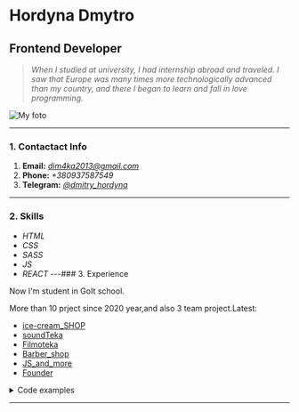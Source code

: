 # Hordyna Dmytro
## Frontend Developer

>_When I studied at university, I had internship abroad and traveled. I saw that Europe was many times more technologically advanced than my country, and there I began to learn and fall in love programming._

![My foto](/Iam.jpeg)


---
### 1.  Contactact Info
 1. **Email:** *[dim4ka2013@gmail.com](mailto:dim4ka2013@gmail.com)*
 2. **Phone:** *+380937587549*
 3. **Telegram:** *[@dmitry_hordyna](https://t.me/dmitry_hordyna)*
---
### 2. Skills
 - _HTML_
 - _CSS_
  - _SASS_
  - _JS_
 - _REACT_
---### 3. Experience

Now I'm student in GoIt school.

More than 10 prject since 2020 year,and also 3 team project.Latest:

- [ice-cream_SHOP](art-smirnov.github.io/team-project/)
- [soundTeka](art-smirnov.github.io/team-project-js/)
- [Filmoteka](https://dh-netlify-tutorial.netlify.app/)
- [Barber_shop](https://dmitryhordyna.github.io/Template_Barber-Shop/)
- [JS_and_more](https://dmitryhordyna.github.io/GoIT_Api-Timer-ChangeTheme/)
- [Founder](https://dmitryhordyna.github.io/GoIT_Finder/)

<details>
 <summary>Code examples</summary>
 <pre>
//module
import { combineReducers } from 'redux';
import { createReducer } from '@reduxjs/toolkit';
//component
import actions from './action_phonebook';
import dataContacts from '../../data/data.json';

const items = createReducer(dataContacts, {
  [actions.addContact]: (state, { payload }) => foundMatch(state, payload),
  [actions.deleteContact]: (state, { payload }) =>
    state.filter(({ id }) => id !== payload),
});

const filter = createReducer('', {
  [actions.filterContact]: (_, { payload }) => payload,
});

function foundMatch(allContacts, newContact) {
  const chek = allContacts.some(
    ({ name, number }) =>
      name === newContact.name || number === newContact.number,
  );
  if (chek) {
    alert(`You have this number or name!!!Sorry try again.`);
    return allContacts;
  } else {
    return [newContact, ...allContacts];
  }
}

export default combineReducers({
  items,
  filter,
});
  </pre>
</details>

---
 